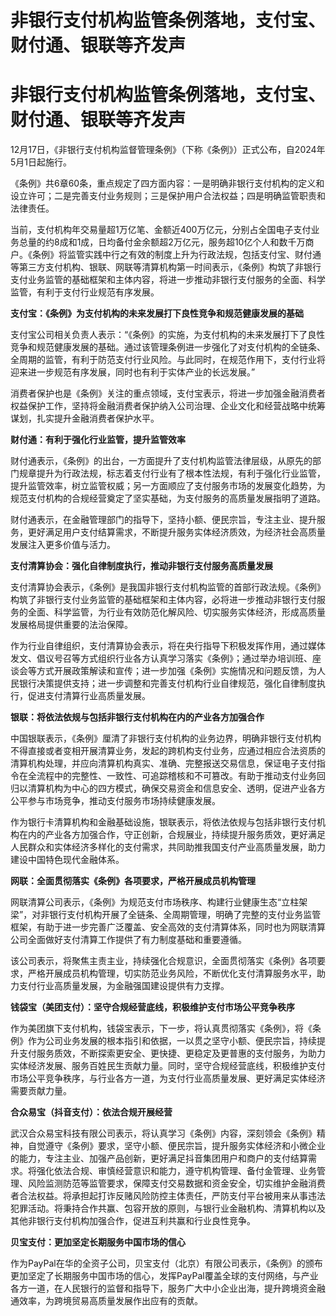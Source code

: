 # 非银行支付机构监管条例落地，支付宝、财付通、银联等齐发声

# 非银行支付机构监管条例落地，支付宝、财付通、银联等齐发声

12月17日，《非银行支付机构监督管理条例》（下称《条例》）正式公布，自2024年5月1日起施行。

《条例》共6章60条，重点规定了四方面内容：一是明确非银行支付机构的定义和设立许可；二是完善支付业务规则；三是保护用户合法权益；四是明确监管职责和法律责任。

当前，支付机构年交易量超1万亿笔、金额近400万亿元，分别占全国电子支付业务总量的约8成和1成，日均备付金余额超2万亿元，服务超10亿个人和数千万商户。《条例》将监管实践中行之有效的制度上升为行政法规，包括支付宝、财付通等第三方支付机构、银联、网联等清算机构第一时间表示，《条例》构筑了非银行支付业务监管的基础框架和主体内容，将进一步推动非银行支付服务的全面、科学监管，有利于支付行业规范有序发展。

**支付宝：《条例》为支付机构的未来发展打下良性竞争和规范健康发展的基础**

支付宝公司相关负责人表示：“《条例》的实施，为支付机构的未来发展打下了良性竞争和规范健康发展的基础。通过该管理条例进一步强化了对支付机构的全链条、全周期的监管，有利于防范支付行业风险。与此同时，在规范作用下，支付行业将迎来进一步规范有序发展，同时也有利于实体产业的长远发展。”

消费者保护也是《条例》关注的重点领域，支付宝表示，将进一步加强金融消费者权益保护工作，坚持将金融消费者保护纳入公司治理、企业文化和经营战略中统筹谋划，扎实提升金融消费者保护水平。

**财付通：有利于强化行业监管，提升监管效率**

财付通表示，《条例》的出台，一方面提升了支付机构监管法律层级，从原先的部门规章提升为行政法规，标志着支付行业有了根本性法规，有利于强化行业监管，提升监管效率，树立监管权威；另一方面顺应了支付服务市场的发展变化趋势，为规范支付机构的合规经营奠定了坚实基础，为支付服务的高质量发展指明了道路。

财付通表示，在金融管理部门的指导下，坚持小额、便民宗旨，专注主业、提升服务，更好满足用户支付结算需求，不断提升服务实体经济质效，为经济社会高质量发展注入更多价值与活力。

**支付清算协会：强化自律制度执行，推动非银行支付服务高质量发展**

支付清算协会表示，《条例》是我国非银行支付机构监管的首部行政法规。《条例》构筑了非银行支付业务监管的基础框架和主体内容，必将进一步推动非银行支付服务的全面、科学监管，为行业有效防范化解风险、切实服务实体经济，形成高质量发展格局提供重要的法治保障。

作为行业自律组织，支付清算协会表示，将在央行指导下积极发挥作用，通过媒体发文、倡议号召等方式组织行业各方认真学习落实《条例》；通过举办培训班、座谈会等方式开展政策解读和宣传；进一步加强《条例》实施情况和问题反馈，为人民银行决策提供支持；进一步调整和完善支付机构行业自律规范，强化自律制度执行，促进支付清算行业高质量发展。

**银联：将依法依规与包括非银行支付机构在内的产业各方加强合作**

中国银联表示，《条例》厘清了非银行支付机构的业务边界，明确非银行支付机构不得直接或者变相开展清算业务，发起的跨机构支付业务，应通过相应合法资质的清算机构处理，并应向清算机构真实、准确、完整报送交易信息，保证电子支付指令在全流程中的完整性、一致性、可追踪稽核和不可篡改。有助于推动支付业务回归以清算机构为中心的四方模式，确保交易资金和信息安全、透明，促进产业各方公平参与市场竞争，推动支付服务市场持续健康发展。

作为银行卡清算机构和金融基础设施，银联表示，将依法依规与包括非银行支付机构在内的产业各方加强合作，守正创新，合规展业，持续提升服务质效，更好满足人民群众和实体经济多样化的支付需求，共同助推我国支付产业高质量发展，助力建设中国特色现代金融体系。

**网联：全面贯彻落实《条例》各项要求，严格开展成员机构管理**

网联清算公司表示，《条例》为规范支付市场秩序、构建行业健康生态“立柱架梁”，对非银行支付机构开展了全链条、全周期管理，明确了完整的支付业务监管框架，有助于进一步完善广泛覆盖、安全高效的支付清算体系，同时也为网联清算公司全面做好支付清算工作提供了有力制度基础和重要遵循。

该公司表示，将聚焦主责主业，持续强化合规意识，全面贯彻落实《条例》各项要求，严格开展成员机构管理，切实防范业务风险，不断优化支付清算服务水平，助力支付行业高质量发展，为金融强国建设提供有力支撑。

**钱袋宝（美团支付）：坚守合规经营底线，积极维护支付市场公平竞争秩序**

作为美团旗下支付机构，钱袋宝表示，下一步，将认真贯彻落实《条例》，将《条例》作为公司业务发展的根本指引和依据，一以贯之坚守小额、便民宗旨，持续提升支付服务质效，不断探索更安全、更快捷、更稳定及更普惠的支付服务，为助力实体经济发展、服务百姓民生贡献力量。同时，坚守合规经营底线，积极维护支付市场公平竞争秩序，与行业各方一道，为支付行业高质量发展、更好满足实体经济需要贡献力量。

**合众易宝（抖音支付）：依法合规开展经营**

武汉合众易宝科技有限公司表示，将认真学习《条例》内容，深刻领会《条例》精神，自觉遵守《条例》要求，坚守小额、便民宗旨，提升服务实体经济和小微企业的能力，专注主业、加强产品创新，更好满足抖音集团用户和商户的支付结算需求。将强化依法合规、审慎经营意识和能力，遵守机构管理、备付金管理、业务管理、风险监测防范等监管要求，保障支付交易数据和资金安全，切实维护金融消费者合法权益。将承担起打诈反赌风险防控主体责任，严防支付平台被用来从事违法犯罪活动。将秉持合作共赢、包容开放的原则，与银行业金融机构、清算机构以及其他非银行支付机构加强合作，促进互利共赢和行业良性竞争。

**贝宝支付：更加坚定长期服务中国市场的信心**

作为PayPal在华的全资子公司，贝宝支付（北京）有限公司表示，《条例》的颁布更加坚定了长期服务中国市场的信心，发挥PayPal覆盖全球的支付网络，与产业各方一道，在人民银行的监督和指导下，服务广大中小企业出海，提升跨境资金融通效率，为跨境贸易高质量发展作出应有的贡献。

